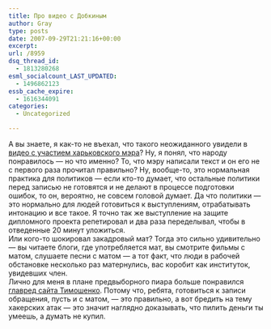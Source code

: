 ```yaml
---
title: Про видео с Добкиным
author: Gray
type: posts
date: 2007-09-29T21:21:16+00:00
excerpt:
url: /8959
dsq_thread_id:
  - 1813280268
esml_socialcount_LAST_UPDATED:
  - 1496862123
essb_cache_expire:
  - 1616344091
categories:
  - Uncategorized

---
```








А вы знаете, я как-то не въехал, что такого неожиданного увидели в <a href="http://www.youtube.com/watch?v=pZKlbqxblU0" target="_blank">видео с участием харьковского мэра</a>? Ну, я понял, что народу понравилось &#8212; но что именно? То, что мэру написали текст и он его не с первого раза прочитал правильно? Ну, вообще-то, это нормальная практика для политиков &#8212; если кто-то думает, что остальные политики перед записью не готовятся и не делают в процессе подготовки ошибок, то он, вероятно, не совсем головой думает. Да что политики &#8212; это нормально для людей готовиться к выступлениям, отрабатывать интонацию и все такое. Я точно так же выступление на защите дипломного проекта репетировал и два раза переделывал, чтобы в отведенные 20 минут уложиться.  
Или кого-то шокировал закадровый мат? Тогда это сильно удивительно &#8212; вы читаете блоги, где употребляется мат, вы смотрите фильмы с матом, слушаете песни с матом &#8212; а тот факт, что люди в рабочей обстановке несколько раз матернулись, вас коробит как институток, увидевших член.  
Лично для меня в плане предвыборного пиара больше понравился <a href="http://www.intermedia.org.ua/news/4914/" target="_blank">главред сайта Тимошенко</a>. Потому что, ребята, готовиться к записи обращения, пусть и с матом, &#8212; это правильно, а вот бредить на тему хакерских атак &#8212; это значит наглядно доказывать, что пилить деньги ты умеешь, а думать не купил.
